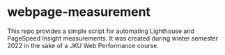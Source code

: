 # webpage-measurement
This repo provides a simple script for automating Lighthouse and PageSpeed Insight measurements.
It was created during winter semester 2022
in the sake of  a JKU Web Performance course.
